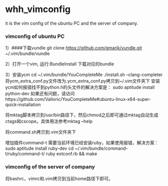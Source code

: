 # whh_vimconfig
it is the vim config of the ubuntu PC and the server of company.
### vimconfig of ubuntu PC
1）####下载vundle 
git clone https://github.com/gmarik/vundle.git ~/.vim/bundle/vundle

2）打开一个vim, 运行:BundleInstall 
下载对应的bundle

3）安装ycm 
cd ~/.vim/bundle/YouCompleteMe 
./install.sh –clang-completer 
将ycm_extra_conf.py文件改为.ycm_extra_conf.py拷贝到~/.vim文件夹下 
安装ycm如何报错找不到python.h的头文件的解决方案是： 
sudo aptitude install python-dev 
如果还有问题，请访问https://github.com/Valloric/YouCompleteMe#ubuntu-linux-x64-super-quick-installation

将mktag脚本拷贝到/usr/bin路径下，然后chmod之后即可通过mktag自动生成 
ctags和cscope。具体用法参考mktag –help

将command.sh拷贝到.vim文件夹下

增加插件command-t 
需要当前环境已经安装ruby，如果使用报错，解决方案： 
sudo aptitude install ruby-dev 
cd ~/.vim/bundle/command-t/ruby/command-t/ 
ruby extconf.rb && make
### vimconfig of the server of company
将bashrc，vimrc和.vim拷贝到当前home路径下即可。

